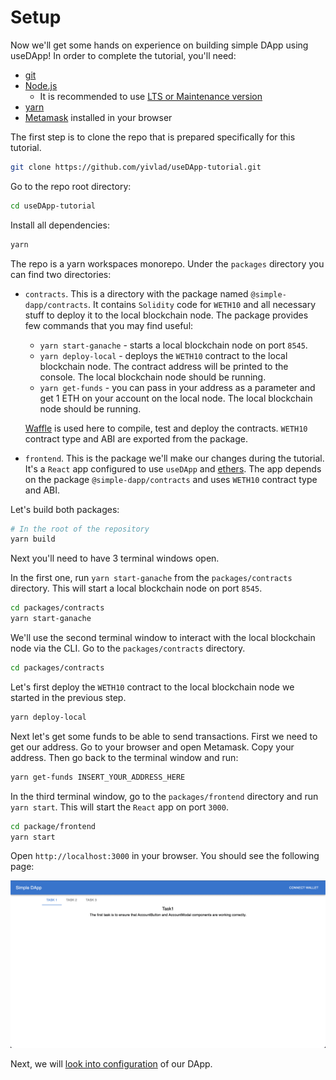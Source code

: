 # Setup

Now we'll get some hands on experience on building simple DApp using useDApp! In order to complete the tutorial, you'll need:

- [git](https://git-scm.com/)
- [Node.js](https://nodejs.org/)
  - It is recommended to use [LTS or Maintenance version](https://github.com/nodejs/release#release-schedule)
- [yarn](https://classic.yarnpkg.com/)
- [Metamask](https://metamask.io/download/) installed in your browser

The first step is to clone the repo that is prepared specifically for this tutorial.

```bash
git clone https://github.com/yivlad/useDApp-tutorial.git
```

Go to the repo root directory:

```bash
cd useDApp-tutorial
```

Install all dependencies:

```bash
yarn
```

The repo is a yarn workspaces monorepo. Under the `packages` directory you can find two directories:

- `contracts`. This is a directory with the package named `@simple-dapp/contracts`. It contains `Solidity` code for `WETH10` and all necessary stuff to deploy it to the local blockchain node. The package provides few commands that you may find useful:

  - `yarn start-ganache` - starts a local blockchain node on port `8545`.
  - `yarn deploy-local` - deploys the `WETH10` contract to the local blockchain node. The contract address will be printed to the console. The local blockchain node should be running.
  - `yarn get-funds` - you can pass in your address as a parameter and get 1 ETH on your account on the local node. The local blockchain node should be running.

  [Waffle](https://github.com/TrueFiEng/Waffle) is used here to compile, test and deploy the contracts. `WETH10` contract type and ABI are exported from the package.
- `frontend`. This is the package we'll make our changes during the tutorial. It's a `React` app configured to use `useDApp` and [ethers](https://docs.ethers.io/v5/). The app depends on the package `@simple-dapp/contracts` and uses `WETH10` contract type and ABI.

Let's build both packages:

```bash
# In the root of the repository
yarn build
```

Next you'll need to have 3 terminal windows open.

In the first one, run `yarn start-ganache` from the `packages/contracts` directory. This will start a local blockchain node on port `8545`.

```bash
cd packages/contracts
yarn start-ganache
```

We'll use the second terminal window to interact with the local blockchain node via the CLI. Go to the `packages/contracts` directory.

```bash
cd packages/contracts
```

Let's first deploy the `WETH10` contract to the local blockchain node we started in the previous step.

```bash
yarn deploy-local
```

Next let's get some funds to be able to send transactions. First we need to get our address. Go to your browser and open Metamask. Copy your address. Then go back to the terminal window and run:

```bash
yarn get-funds INSERT_YOUR_ADDRESS_HERE
```

In the third terminal window, go to the `packages/frontend` directory and run `yarn start`. This will start the `React` app on port `3000`.

```bash
cd package/frontend
yarn start
```

Open `http://localhost:3000` in your browser. You should see the following page:

![image](./starting-page.png)

Next, we will [look into configuration](./Config) of our DApp.
